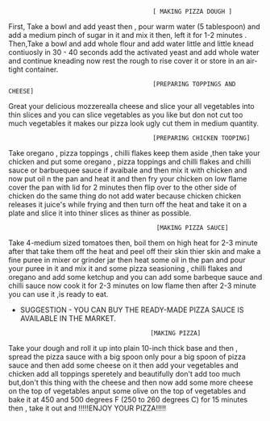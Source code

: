                                             [ MAKING PIZZA DOUGH ]

  First, Take a bowl and add yeast then , pour warm water (5 tablespoon) and add a medium pinch of sugar in it and mix it then, left it for 1-2 minutes . Then,Take a bowl and add whole flour and add water  little and little knead contiuosly in 30 - 40 seconds add the activated yeast and add whole water and continue kneading now rest the rough to rise cover it  or store in an air-tight container.


                                            [PREPARING TOPPINGS AND CHEESE]
  Great your delicious mozzerealla cheese  and slice your all vegetables into thin slices and you can slice vegetables as you like
  but don not cut too much  vegetables it makes our pizza look ugly cut them  in medium quantity.


                                            [PREPARING CHICKEN TOOPING]
  Take oregano , pizza toppings , chilli flakes keep them aside ,then take your chicken and put some oregano , pizza toppings and chilli flakes and chilli sauce or barbuequee sauce if avaibale and then mix it with chicken and now put oil n the pan and heat it and then fry your chicken on low flame cover the pan with lid for 2 minutes then flip over to the other side of chicken  do the same thing do not add water because chicken chicken releases it juice's while frying and then turn off the heat and take it on a plate and slice it into thiner slices as thiner as possible.
   
                                             [MAKING PIZZA SAUCE] 
  Take 4-medium sized tomatoes then, boil them on high heat for 2-3 minute after that take them off the heat and peel off their skin thier skin and make a fine puree in mixer or grinder jar then heat some oil in the pan and pour your puree in it and mix it and some pizza seasioning , chilli flakes and oregano and add some ketchup and you can add some barbeque sauce and chilli sauce now cook it for 2-3 minutes on low flame then after 2-3 minute you can use it ,is ready to eat.

  * SUGGESTION - YOU CAN BUY THE READY-MADE PIZZA SAUCE IS AVAILABLE IN THE MARKET.


                                            [MAKING PIZZA]
  Take your dough and roll it up into plain  10-inch  thick base and then , spread  the pizza sauce with a  big spoon only pour a big spoon of pizza sauce and then add some cheese on it then add your vegetables and chicken add all toppings speretely and beautifully don't add too much but,don't this thing with the cheese and then now add some more cheese  on the top of vegetables anput some olive on the top of vegetables and bake it at 450 and 500 degrees F (250 to 260 degrees C) for 15 minutes then , take it out and !!!!!ENJOY YOUR PIZZA!!!!!                           